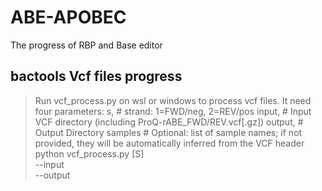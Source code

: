 # ABE-APOBEC
The progress of RBP and Base editor


## bactools Vcf files progress
> Run vcf_process.py on wsl or windows to process vcf files.
> It need four parameters:
>   s, # strand: 1=FWD/neg, 2=REV/pos
>   input, # Input VCF directory (including ProQ-rABE_FWD/REV.vcf[.gz])
>   output, # Output Directory
>   samples # Optional: list of sample names; if not provided, they will be automatically inferred from the VCF header
> python vcf_process.py [S] \
>   --input \
>   --output
 
